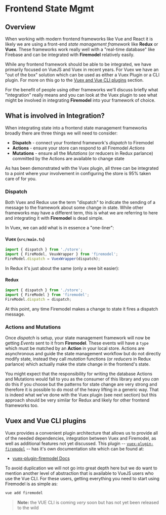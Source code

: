 # Frontend State Mgmt

## Overview

When working with modern frontend frameworks like Vue and React it is likely we are using a front-end _state management framework_ like **Redux** or **Vuex**. These frameworks work really well with a "real-time database" like Firebase and can be integrated with **Firemodel** relatively easily.

While any frontend framework should be able to be integrated, we have primarily focused on VueJS and Vuex in recent years. For Vuex we have an "out of the box" solution which can be used as either a Vuex Plugin or a CLI plugin. For more on this go to the [Vuex and Vue CLI plugins](#vuex-and-vue-cli-plugins) section.

For the benefit of people using other frameworks we'll discuss briefly what "integration" really means and you can look at the Vuex plugin to see what might be involved in integrating **Firemodel** into your framework of choice.

## What is involved in Integration?

When integrating state into a frontend state management frameworks broadly there are three things we will need to consider:

- **Dispatch** - connect your frontend framework's _dispatch_ to Firemodel
- **Actions** - ensure your store can respond to all Firemodel _Actions_ 
- **Mutations** - ensure all the _Mutations_ (or reducers in Redux parlance) committed by the Actions are available to change state

As has been demonstrated with the Vuex plugin, all three can be integrated to a point where your involvement in configuring the store is 95% taken care of for you.

### Dispatch

Both Vuex and Redux use the term "dispatch" to indicate the sending of a message to the framework about some change in state. While other frameworks may have a different term, this is what we are referring to here and integrating it with **Firemodel** is dead simple.

In Vuex, we can add what is in essence a "one-liner":

#### Vuex (` src/main.ts `)

```typescript
import { dispatch } from './store';
import { FireModel, VeuxWrapper } from 'firemodel';
FireModel.dispatch = VuexWrapper(dispatch);
```

In Redux it's just about the same (only a wee bit easier):

#### Redux

```typescript
import { dispatch } from './store';
import { FireModel } from 'firemodel';
FireModel.dispatch = dispatch;
```

At this point, any time Firemodel makes a change to state it fires a dispatch message.

### Actions and Mutations

Once _dispatch_ is setup, your state management framework will now be getting *Events* sent to it from **Firemodel**. These events will have a `type` which must be matched by an **Action** in your local store. Actions are asynchronous and guide the state management workflow but do not directly modify state, instead they call *mutation* functions (or *reducers* in Redux parlance) which actually make the state change in the frontend's state.

You might expect that the responsibility for writing the database Actions and Mutations would fall to you as the consumer of this library and you _can_ do this if you choose but the patterns for state change are very strong and therefore it is possible to do most of the heavy lifting in a generic way. That is indeed what we've done with the Vuex plugin (see next section) but this approach should be very similar for Redux and likely for other frontend frameworks too.

## Vuex and Vue CLI plugins

Vuex provides a convenient plugin architecture that allows us to provide all of the needed dependencies, integration between Vuex and Firemodel, as well as additional features not yet discussed. This plugin -- [`vuex-plugin-firemodel`](https://github.com/forest-fire/vuex-plugin-firemodel) -- has it's own documentation site which can be found at:

- [vuex-plugin-firemodel Docs](https://vuex.firemodel.info)

To avoid duplication we will not go into great depth here but we do want to mention another level of abstraction that is available to VueJS users who use the Vue CLI. For these users, getting everything you need to start using Firemodel is as simple as:

```bash
vue add firemodel
```

> **Note:** the VUE CLI is coming _very_ soon but has not yet been released to the wild